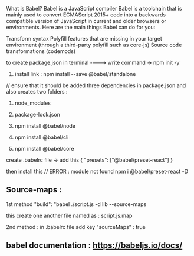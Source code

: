 What is Babel?
Babel is a JavaScript compiler
Babel is a toolchain that is mainly used to convert ECMAScript 2015+ code into a backwards compatible version of JavaScript in current and older browsers or environments. Here are the main things Babel can do for you:

Transform syntax
Polyfill features that are missing in your target environment (through a third-party polyfill such as core-js)
Source code transformations (codemods)



to create package.json 
in terminal ----> write command -> npm init -y




1. install link : npm install --save @babel/standalone

// ensure that it should be added three dependencies in package.json
and also creates two folders :
1. node_modules
2. package-lock.json



1.  npm install @babel/node
2.  npm install @babel/cli
3.  npm install @babel/core




create .babelrc file -> add this 
{
    "presets": ["@babel/preset-react"]
     } 


then install this 
// ERROR : module not found 
npm i @babel/preset-react -D





## Source-maps :
1st method
 "build": "babel ./script.js -d lib --source-maps

 this create one another file named as :
 script.js.map



2nd method : 
in .babelrc file add key 
"sourceMaps" : true 


## babel documentation : https://babeljs.io/docs/